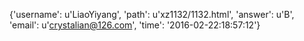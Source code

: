 {'username': u'LiaoYiyang', 'path': u'xz1132/1132.html', 'answer': u'B', 'email': u'crystalian@126.com', 'time': '2016-02-22:18:57:12'}
